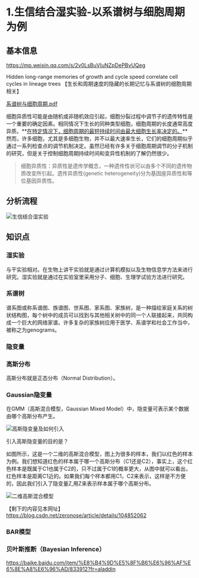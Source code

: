 # 1.生信结合湿实验-以系谱树与细胞周期为例

## 基本信息

https://mp.weixin.qq.com/s/2v0LsBuVIuNZpDePBvUQeg

Hidden long-range memories of growth and cycle speed correlate cell cycles in lineage trees 【生长和周期速度的隐藏的长期记忆与系谱树的细胞周期相关】

 [系谱树与细胞周期.pdf](https://github.com/lifescience4ever/Files/blob/main/Kun%20Ling%20-%20Five%20TM%20domanins%20appear%20sufficient%20for%20a%20GPCR.pdf)

细胞异质性可能是由随机或非随机效应引起，细胞分裂过程中调节子的遗传特性是一个重要的确定因素。相同情况下生长的同种类型细胞，细胞周期的长度通常高度异质。**<u>在特定情况下，细胞周期的最短持续时间由最大细胞生长率决定的。</u>**然而，许多细胞，尤其是多细胞生物，并不以最大速率生长，它们的细胞周期似乎通过一系列检查点的调节机制决定。虽然已经有许多关于细胞周期调节的分子机制的研究，但是关于控制细胞周期持续时间和变异性机制的了解仍然很少。

> 细胞异质性：异质性是遗传学概念，一种遗传性状可以由多个不同的遗传物质改变所引起。遗传异质性(genetic heterogeneity)分为基因座异质性和等位基因异质性。

## 分析流程

![生信结合湿实验](https://github.com/lifescience4ever/Files/blob/main/%E7%94%9F%E4%BF%A1%E7%BB%93%E5%90%88%E6%B9%BF%E5%AE%9E%E9%AA%8C.jpeg)

## 知识点

### 湿实验

与干实验相对。在生物上讲干实验就是通过计算机模拟以及生物信息学方法来进行研究。湿实验就是通过在实验室里采用分子、细胞、生理学试验方法进行研究。

### 系谱树

谱系图或称系谱图、族谱图、世系图、家系图、家族树，是一种描绘家庭关系的树状结构图，每个树中的成员可以找到与其他相关树中的同一个人联接起来，共同构成一个巨大的网络家谱。许多复杂的家族树应用于医学、系谱学和社会工作当中，被称之为genograms。

### 隐变量



### 高斯分布

高斯分布就是正态分布（Normal Distribution）。

### Gaussian隐变量

在GMM（高斯混合模型，Gaussian Mixed Model）中，隐变量可表示某个数据由哪个高斯分布产生。

![高斯隐变量及如何引入](https://github.com/lifescience4ever/Files/blob/main/%E9%AB%98%E6%96%AF%E9%9A%90%E5%8F%98%E9%87%8F%E5%8F%8A%E5%A6%82%E4%BD%95%E5%BC%95%E5%85%A5.jpg)

引入高斯隐变量的目的是？

如图所示，这是一个二维的高斯混合模型，图上为很多的样本，我们以红色的样本为例。我们想知道红色的样本属于哪一个高斯分布（C1还是C2），事实上，这个红色样本是既属于C1也属于C2的，只不过属于C1的概率更大，从图中就可以看出，红色样本是距离C1近的。如果我们每个样本都用C1，C2来表示，这样是不方便的，因此我们引入了隐变量Z,用Z来表示样本属于哪个高斯分布。

![二维高斯混合模型](https://github.com/lifescience4ever/Files/blob/main/%E4%BA%8C%E7%BB%B4%E9%AB%98%E6%96%AF%E6%B7%B7%E5%90%88%E6%A8%A1%E5%9E%8B.png)

【剩下的内容见本网址】https://blog.csdn.net/zeronose/article/details/104852062

### BAR模型



### 贝叶斯推断（Bayesian Inference）

https://baike.baidu.com/item/%E8%B4%9D%E5%8F%B6%E6%96%AF%E6%8E%A8%E6%96%AD/833912?fr=aladdin






